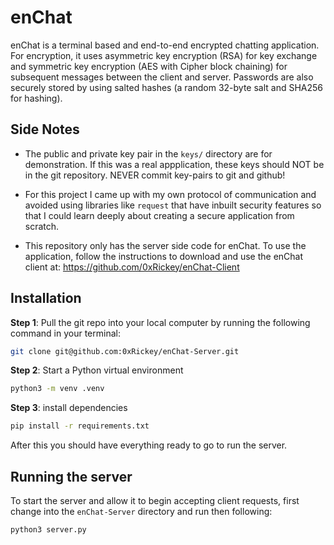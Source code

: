 # enChat
enChat is a terminal based and end-to-end encrypted chatting application.
For encryption, it uses asymmetric key encryption (RSA) for key exchange
and symmetric key encryption (AES with Cipher block chaining) for subsequent
messages between the client and server. Passwords are also securely stored by
using salted hashes (a random 32-byte salt and SHA256 for hashing).

## Side Notes
- The public and private key pair in the `keys/` directory are for demonstration. If this was a real appplication, these keys should NOT be in the git repository. NEVER commit key-pairs to git and github!

- For this project I came up with my own protocol of communication and avoided using libraries like `request` that have inbuilt security features so that I could learn deeply about creating a secure application from scratch.

- This repository only has the server side code for enChat. To use the application, follow the instructions to download and use the enChat client at: https://github.com/0xRickey/enChat-Client

## Installation

**Step 1**: Pull the git repo into your local computer by running the following command in your terminal:
```sh
git clone git@github.com:0xRickey/enChat-Server.git
```

**Step 2**: Start a Python virtual environment
```sh
python3 -m venv .venv
```

**Step 3**: install dependencies
```sh
pip install -r requirements.txt
```

After this you should have everything ready to go to run the server.

## Running the server
To start the server and allow it to begin accepting client requests, first change into the `enChat-Server` directory and run then following:
```sh
python3 server.py
```